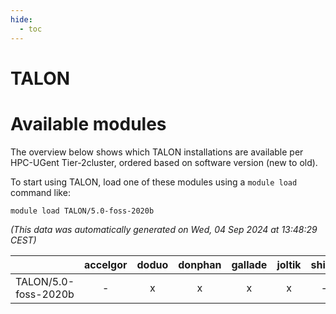 ```yaml
---
hide:
  - toc
---
```


TALON
=====

# Available modules


The overview below shows which TALON installations are available per HPC-UGent Tier-2cluster, ordered based on software version (new to old).

To start using TALON, load one of these modules using a `module load` command like:

```shell
module load TALON/5.0-foss-2020b
```

*(This data was automatically generated on Wed, 04 Sep 2024 at 13:48:29 CEST)*  

| |accelgor|doduo|donphan|gallade|joltik|shinx|skitty|
| :---: | :---: | :---: | :---: | :---: | :---: | :---: | :---: |
|TALON/5.0-foss-2020b|-|x|x|x|x|-|x|
